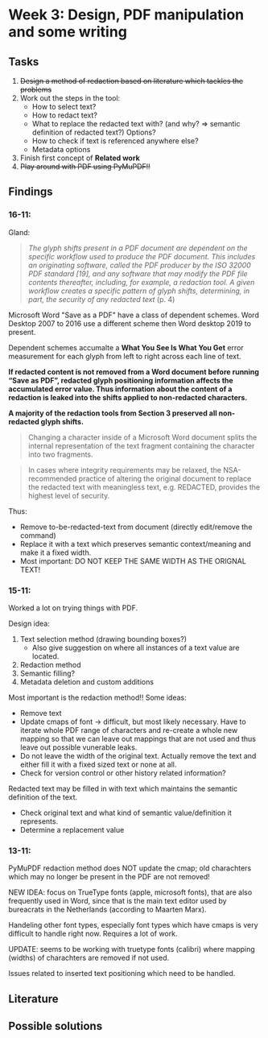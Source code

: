 # Week 3: Design, PDF manipulation and some writing

## Tasks

1. ~~Design a method of redaction based on literature which tackles the problems~~
2. Work out the steps in the tool:
   - How to select text?
   - How to redact text?
   - What to replace the redacted text with? (and why? => semantic definition of redacted text?) Options?
   - How to check if text is referenced anywhere else?
   - Metadata options
3. Finish first concept of **Related work**
4. ~~Play around with PDF using PyMuPDF!!~~

## Findings

### 16-11:

Gland:

> _The glyph shifts present in a PDF document are dependent on the specific workflow used to produce the PDF document. This includes an originating software, called the PDF producer by the ISO 32000 PDF standard [19], and any software that may modify the PDF file contents thereafter,
> including, for example, a redaction tool. A given workflow creates a specific pattern of glyph shifts,
> determining, in part, the security of any redacted text_ (p. 4)

Microsoft Word "Save as a PDF" have a class of dependent schemes. Word Desktop 2007 to 2016 use a different scheme then Word desktop 2019 to present.

Dependent schemes accumalte a **What You See Is What You Get** error measurement for each glyph from left to right across each line of text.

**If redacted content is
not removed from a Word document before running “Save as PDF”, redacted glyph positioning
information affects the accumulated error value. Thus information about the content of a redaction
is leaked into the shifts applied to non-redacted characters.**

**A majority of the redaction tools from
Section 3 preserved all non-redacted glyph shifts.**

> Changing a character inside of
> a Microsoft Word document splits the internal representation of the text fragment containing the
> character into two fragments.

> In cases where integrity requirements may be relaxed, the NSA-recommended practice of altering
> the original document to replace the redacted text with meaningless text, e.g. REDACTED, provides
> the highest level of security.

Thus:

- Remove to-be-redacted-text from document (directly edit/remove the command)
- Replace it with a text which preserves semantic context/meaning and make it a fixed width.
- Most important: DO NOT KEEP THE SAME WIDTH AS THE ORIGNAL TEXT!

### 15-11:

Worked a lot on trying things with PDF.

Design idea:

1. Text selection method (drawing bounding boxes?)
   - Also give suggestion on where all instances of a text value are located.
2. Redaction method
3. Semantic filling?
4. Metadata deletion and custom additions

Most important is the redaction method!! Some ideas:

- Remove text
- Update cmaps of font -> difficult, but most likely necessary. Have to iterate whole PDF range of characters and re-create a whole new mapping so that we can leave out mappings that are not used and thus leave out possible vunerable leaks.
- Do not leave the width of the original text. Actually remove the text and either fill it with a fixed sized text or none at all.
- Check for version control or other history related information?

Redacted text may be filled in with text which maintains the semantic definition of the text.

- Check original text and what kind of semantic value/definition it represents.
- Determine a replacement value

### 13-11:

PyMuPDF redaction method does NOT update the cmap; old charachters which may no longer be present in the PDF are not removed!

NEW IDEA: focus on TrueType fonts (apple, microsoft fonts), that are also frequently used in Word, since that is the main text editor used by bureacrats in the Netherlands (according to Maarten Marx).

Handeling other font types, especially font types which have cmaps is very difficult to handle right now. Requires a lot of work.

UPDATE: seems to be working with truetype fonts (calibri) where mapping (widths) of charachters are removed if not used.

Issues related to inserted text positioning which need to be handled.

## Literature

## Possible solutions
